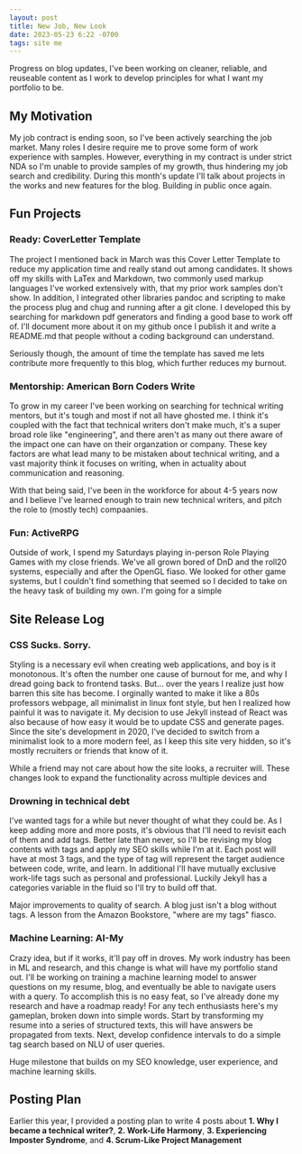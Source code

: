 ```yaml
---
layout: post
title: New Job, New Look
date: 2023-05-23 6:22 -0700
tags: site me
---
```

Progress on blog updates, I've been working on cleaner, reliable, and reuseable content as I work to develop principles for what I want my portfolio to be.

## My Motivation

My job contract is ending soon, so I've been actively searching the job market. Many roles I desire require me to prove some form of work experience with samples. However, everything in my contract is under strict NDA so I'm unable to provide samples of my growth, thus hindering my job search and credibility. During this month's update I'll talk about projects in the works and new features for the blog. Building in public once again.

## Fun Projects

### Ready: CoverLetter Template
The project I mentioned back in March was this Cover Letter Template to reduce my application time and really stand out among candidates. It shows off my skills with LaTex and Markdown, two commonly used markup languages I've worked extensively with, that my prior work samples don't show. In addition, I integrated other libraries pandoc and scripting to make the process plug and chug and running after a git clone. I developed this by searching for markdown pdf generators and finding a good base to work off of. I'll document more about it on my github once I publish it and write a README.md that people without a coding background can understand.

Seriously though, the amount of time the template has saved me lets contribute more frequently to this blog, which further reduces my burnout.

### Mentorship: American Born Coders Write

To grow in my career I've been working on searching for technical writing mentors, but it's tough and most if not all have ghosted me. I think it's coupled with the fact that technical writers don't make much, it's a super broad role like "engineering", and there aren't as many out there aware of the impact one can have on their organzation or company. These key factors are what lead many to be mistaken about technical writing, and a vast majority think it focuses on writing, when in actuality about communication and reasoning. 

With that being said, I've been in the workforce for about 4-5 years now and I believe I've learned enough to train new technical writers, and pitch the role to (mostly tech) compaanies.

### Fun: ActiveRPG

Outside of work, I spend my Saturdays playing in-person Role Playing Games with my close friends. We've all grown bored of DnD and the roll20 systems, especially and after the OpenGL fiaso. We looked for other game systems, but I couldn't find something that seemed so I decided to take on the heavy task of building my own. I'm going for a simple 

## Site Release Log

### CSS Sucks. Sorry.

Styling is a necessary evil when creating web applications, and boy is it monotonous. It's often the number one cause of burnout for me, and why I dread going back to frontend tasks. But... over the years I realize just how barren this site has become. I orginally wanted to make it like a 80s professors webpage, all minimalist in linux font style, but hen I realized how painful it was to navigate it. My decision to use Jekyll instead of React was also because of how easy it would be to update CSS and generate pages. Since the site's development in 2020, I've decided to switch from a minimalist look to a more modern feel, as I keep this site very hidden, so it's mostly recruiters or friends that know of it.

While a friend may not care about how the site looks, a recruiter will. These changes look to expand the functionality across multiple devices and 

### Drowning in technical debt

I've wanted tags for a while but never thought of what they could be. As I keep adding more and more posts, it's obvious that I'll need to revisit each of them and add tags. Better late than never, so I'll be revising my blog contents with tags and apply my SEO skills while I'm at it. Each post will have at most 3 tags, and the type of tag will represent the target audience between code, write, and learn. In additional I'll have mutually exclusive work-life tags such as personal and professional. Luckily Jekyll has a categories variable in the fluid so I'll try to build off that.

Major improvements to quality of search. A blog just isn't a blog without tags. A lesson from the Amazon Bookstore, "where are my tags" fiasco. 

### Machine Learning: AI-My

Crazy idea, but if it works, it'll pay off in droves. My work industry has been in ML and research, and this change is what will have my portfolio stand out. I'll be working on training a machine learning model to answer questions on my resume, blog, and eventually be able to navigate users with a query. To accomplish this is no easy feat, so I've already done my research and have a roadmap ready! For any tech enthusiasts here's my gameplan, broken down into simple words. Start by transforming my resume into a series of structured texts, this will have answers be propagated from texts. Next, develop confidence intervals to do a simple tag search based on NLU of user queries. 

Huge milestone that builds on my SEO knowledge, user experience, and machine learning skills.

## Posting Plan

Earlier this year, I provided a posting plan to write 4 posts about **1. Why I became a technical writer?**, **2. Work-Life Harmony**, **3. Experiencing Imposter Syndrome**, and **4. Scrum-Like Project Management**

